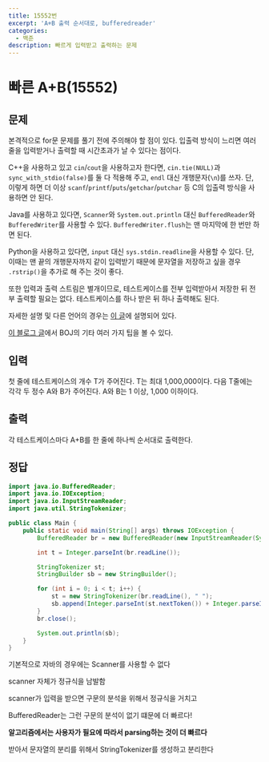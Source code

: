 ```yaml
---
title: 15552번
excerpt: 'A+B 출력 순서대로, bufferedreader'
categories:
  - 백준
description: 빠르게 입력받고 출력하는 문제
---
```


# 빠른 A+B\(15552\)

## 문제

본격적으로 for문 문제를 풀기 전에 주의해야 할 점이 있다. 입출력 방식이 느리면 여러 줄을 입력받거나 출력할 때 시간초과가 날 수 있다는 점이다.

C++을 사용하고 있고 `cin`/`cout`을 사용하고자 한다면, `cin.tie(NULL)`과 `sync_with_stdio(false)`를 둘 다 적용해 주고, `endl` 대신 개행문자\(`\n`\)를 쓰자. 단, 이렇게 하면 더 이상 `scanf`/`printf`/`puts`/`getchar`/`putchar` 등 C의 입출력 방식을 사용하면 안 된다.

Java를 사용하고 있다면, `Scanner`와 `System.out.println` 대신 `BufferedReader`와 `BufferedWriter`를 사용할 수 있다. `BufferedWriter.flush`는 맨 마지막에 한 번만 하면 된다.

Python을 사용하고 있다면, `input` 대신 `sys.stdin.readline`을 사용할 수 있다. 단, 이때는 맨 끝의 개행문자까지 같이 입력받기 때문에 문자열을 저장하고 싶을 경우 `.rstrip()`을 추가로 해 주는 것이 좋다.

또한 입력과 출력 스트림은 별개이므로, 테스트케이스를 전부 입력받아서 저장한 뒤 전부 출력할 필요는 없다. 테스트케이스를 하나 받은 뒤 하나 출력해도 된다.

자세한 설명 및 다른 언어의 경우는 [이 글](http://www.acmicpc.net/board/view/22716)에 설명되어 있다.

[이 블로그 글](http://www.acmicpc.net/blog/view/55)에서 BOJ의 기타 여러 가지 팁을 볼 수 있다.

## 입력

첫 줄에 테스트케이스의 개수 T가 주어진다. T는 최대 1,000,000이다. 다음 T줄에는 각각 두 정수 A와 B가 주어진다. A와 B는 1 이상, 1,000 이하이다.

## 출력

각 테스트케이스마다 A+B를 한 줄에 하나씩 순서대로 출력한다.

## 정답

```java
import java.io.BufferedReader;
import java.io.IOException;
import java.io.InputStreamReader;
import java.util.StringTokenizer;

public class Main {
    public static void main(String[] args) throws IOException {
        BufferedReader br = new BufferedReader(new InputStreamReader(System.in));

        int t = Integer.parseInt(br.readLine());

        StringTokenizer st;
        StringBuilder sb = new StringBuilder();

        for (int i = 0; i < t; i++) {
            st = new StringTokenizer(br.readLine(), " ");
            sb.append(Integer.parseInt(st.nextToken()) + Integer.parseInt(st.nextToken())).append('\n');
        }
        br.close();

        System.out.println(sb);
    }
}
```

기본적으로 자바의 경우에는 Scanner를 사용할 수 없다

scanner 자체가 정규식을 남발함

scanner가 입력을 받으면 구문의 분석을 위해서 정규식을 거치고

BufferedReader는 그런 구문의 분석이 없기 떄문에 더 빠르다!

**알고리즘에서는 사용자가 필요에 따라서 parsing하는 것이 더 빠르다**

받아서 문자열의 분리를 위해서 StringTokenizer를 생성하고 분리한다

